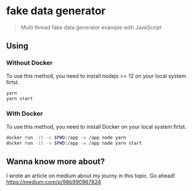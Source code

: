 # fake data generator

> Multi thread fake data generator example with JavaScript

## Using

### Without Docker

To use this method, you need to install nodejs >= 12 on your local system firtst.

```bash
yarn
yarn start
```

### With Docker

To use this method, you need to install Docker on your local system firtst.

```bash
docker run -it -v $PWD:/app -w /app node yarn
docker run -it -v $PWD:/app -w /app node yarn start
```

## Wanna know more about?

I wrote an article on medium about my journy in this topic.
Go ahead! https://medium.com/p/98b990967824
